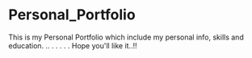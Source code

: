 # Personal_Portfolio

This is my 
Personal Portfolio
which include my personal info, skills and education.
..
.
.
.
.
.
Hope you'll like it..!!
